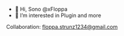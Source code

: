 - 👋 Hi, Sono @xFloppa
- 👀 I’m interested in Plugin and more

<!---
xFloppa/xFloppa is a ✨ special ✨ repository because its `README.md` (this file) appears on your GitHub profile.
You can click the Preview link to take a look at your changes.
--->

Collaboration: floppa.strunz1234@gmail.com

